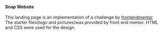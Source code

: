 #### Snap Website

This  landing page is an implementation of a challenge by [frontendmentor](https://www.frontendmentor.io/challenges/intro-section-with-dropdown-navigation-ryaPetHE5) The starter files(logo and pictures)was provided by front end mentor. HTML and CSS were used for the design.